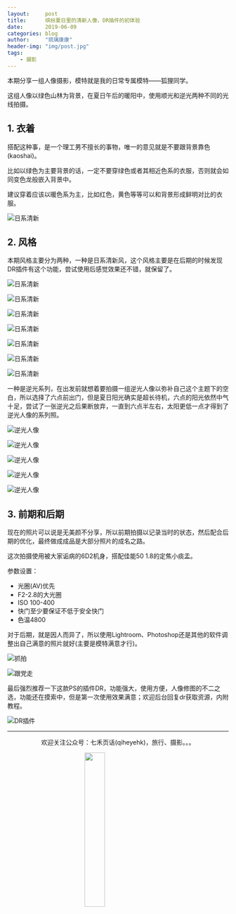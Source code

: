 ```yaml
---
layout:     post
title:      缤纷夏日里的清新人像，DR插件的初体验
date:       2019-06-09
categories: blog
author:     "琉璃康康"
header-img: "img/post.jpg"
tags:
    - 摄影
---
```


<style>
img{
  display:block;
  margin:0
  auto;
}
</style>

<meta name="referrer" content="never">

本期分享一组人像摄影，模特就是我的日常专属模特——狐狸同学。

这组人像以绿色山林为背景，在夏日午后的暖阳中，使用顺光和逆光两种不同的光线拍摄。

## 1. 衣着

搭配这种事，是一个理工男不擅长的事物，唯一的意见就是不要跟背景靠色(kaoshai)。

比如以绿色为主要背景的话，一定不要穿绿色或者其相近色系的衣服，否则就会如同变色龙般嵌入背景中。

建议穿着应该以暖色系为主，比如红色，黄色等等可以和背景形成鲜明对比的衣服。

![日系清新][1]

## 2. 风格

本期风格主要分为两种，一种是日系清新风，这个风格主要是在后期的时候发现DR插件有这个功能，尝试使用后感觉效果还不错，就保留了。

![日系清新][2]

![日系清新][3]

![日系清新][4]

![日系清新][5]

![日系清新][6]

![日系清新][7]

![日系清新][8]

一种是逆光系列，在出发前就想着要拍摄一组逆光人像以弥补自己这个主题下的空白，所以选择了六点前出门，但是夏日阳光确实是超长待机，六点的阳光依然中气十足，尝试了一张逆光之后果断放弃，一直到六点半左右，太阳更低一点才得到了逆光人像的系列照。

![逆光人像][9]

![逆光人像][10]

![逆光人像][11]

![逆光人像][12]

![逆光人像][13]

## 3. 前期和后期

现在的照片可以说是无美颜不分享，所以前期拍摄以记录当时的状态，然后配合后期的优化，最终做成成品是大部分照片的成名之路。

这次拍摄使用被大家诟病的6D2机身，搭配佳能50 1.8的定焦小痰盂。

参数设置：
- 光圈(AV)优先
- F2-2.8的大光圈
- ISO 100-400
- 快门至少要保证不低于安全快门
- 色温4800

对于后期，就是因人而异了，所以使用Lightroom、Photoshop还是其他的软件调整出自己满意的照片就好(主要是模特满意才行)。

![抓拍][14]

![跟党走][15]

最后强烈推荐一下这款PS的插件DR，功能强大，使用方便，人像修图的不二之选，功能还在摸索中，但是第一次使用效果满意；欢迎后台回复dr获取资源，内附教程。

![DR插件][16]

------------
<p align="center">欢迎关注公众号：七禾页话(qiheyehk)，旅行、摄影。。。</p>
<img src="https://mmbiz.qpic.cn/mmbiz_jpg/QqiaFS6NT0eAaCjLpPgUZricqK7lIOO3hYEYIbjibRlYaiaTsib0reaQfQTmaibVw2QqZLibBWpCHJdg0v3V7yX8sQgWw/0?wx_fmt=jpeg" width="30%"/>

[1]:https://mmbiz.qpic.cn/mmbiz_jpg/QqiaFS6NT0eCick5iaHp7twurb1SDfk0j7lW0iaygMQBWazkWOFavXIEvNt32iaMQPFgvNwUTGdnlbUPzd6hv0xOUcA/0?wx_fmt=jpeg

[2]:https://mmbiz.qpic.cn/mmbiz_jpg/QqiaFS6NT0eCick5iaHp7twurb1SDfk0j7lG00wrHrk8MKhJgB2iauzjgk2s0Soayto4q3neQKgYnWfasugU5L4zeg/0?wx_fmt=jpeg

[3]:https://mmbiz.qpic.cn/mmbiz_jpg/QqiaFS6NT0eCick5iaHp7twurb1SDfk0j7luIaHxV4wCeMOzglibqia9RJJBN72usvkCLeY7h485v06epfHd7FKDUEw/0?wx_fmt=jpeg

[4]:https://mmbiz.qpic.cn/mmbiz_jpg/QqiaFS6NT0eCick5iaHp7twurb1SDfk0j7l2brYe1EibphNyklMYnaf8brPfCquOlJ6kleLxzWBpfpSPOLzogBR42w/0?wx_fmt=jpeg

[5]:https://mmbiz.qpic.cn/mmbiz_jpg/QqiaFS6NT0eCick5iaHp7twurb1SDfk0j7lnADB5gM11891q6q89Q7woo3dgjE2mIXmPHMKj9S0KyySDV6NQVCNlg/0?wx_fmt=jpeg

[6]:https://mmbiz.qpic.cn/mmbiz_jpg/QqiaFS6NT0eCick5iaHp7twurb1SDfk0j7ltgkAlzmnKJRJ7nA8g3rv14MyFncakL6rEXOkIWN4bJIdKwQt04zMNA/0?wx_fmt=jpeg

[7]:https://mmbiz.qpic.cn/mmbiz_jpg/QqiaFS6NT0eCick5iaHp7twurb1SDfk0j7loHmCUSlNMxnzgCWR1oTgPcFIgISJfcdFxhUD8QPevMRFpgB9Y79sZg/0?wx_fmt=jpeg

[8]:https://mmbiz.qpic.cn/mmbiz_jpg/QqiaFS6NT0eCick5iaHp7twurb1SDfk0j7lJLGsX7bYjUqmoEhkjKhX4wmWFrmSAXdKEhWQDDjyKQ4WKibfcAQ8B3w/0?wx_fmt=jpeg

[9]:https://mmbiz.qpic.cn/mmbiz_jpg/QqiaFS6NT0eCick5iaHp7twurb1SDfk0j7ltFOI8oeQVUF4icRC8eQtJ9cKnmI4gAtokXJhDoUPzknkNELiabRr558w/0?wx_fmt=jpeg

[10]:https://mmbiz.qpic.cn/mmbiz_jpg/QqiaFS6NT0eCick5iaHp7twurb1SDfk0j7lG3aZHPtOQbWRW62bEtZIPia3WibdU1KtYRoeNtukKpiaMafdhZRj2mVicg/0?wx_fmt=jpeg

[11]:https://mmbiz.qpic.cn/mmbiz_jpg/QqiaFS6NT0eCick5iaHp7twurb1SDfk0j7l7l27S7c0QN6ZVBogict2b9KZm0zZuXib78spedkXfia2C0ElMxkQbotBA/0?wx_fmt=jpeg

[12]:https://mmbiz.qpic.cn/mmbiz_jpg/QqiaFS6NT0eCick5iaHp7twurb1SDfk0j7lOwu2yGOwXC9TVHibwhibiaooItiaFz2BnJkuAXXBD81g24wWAUZleUjSyg/0?wx_fmt=jpeg

[13]:https://mmbiz.qpic.cn/mmbiz_jpg/QqiaFS6NT0eCick5iaHp7twurb1SDfk0j7ljesz3v8Wm7dwCGiclkOiaOsaTkxWdkRGyb8821CIn36O4GJMWZI1ccmQ/0?wx_fmt=jpeg

[14]:https://mmbiz.qpic.cn/mmbiz_jpg/QqiaFS6NT0eCick5iaHp7twurb1SDfk0j7lvEoHr5waKCibtreqibSHVevPdXO4pToBNpqWM7x0rnlcFbTn7LJgN7TQ/0?wx_fmt=jpeg

[15]:https://mmbiz.qpic.cn/mmbiz_jpg/QqiaFS6NT0eCick5iaHp7twurb1SDfk0j7lmlUmxIvrnkueoDKKBY69Yf2a6Ng9XGKbVlSJXSiarzDL7kqxvMSdUAQ/0?wx_fmt=jpeg

[16]:https://mmbiz.qpic.cn/mmbiz_png/QqiaFS6NT0eCick5iaHp7twurb1SDfk0j7l8ib4ppaRfZ8XCmfPGvTDuwN2iaFDqZLB18wxUmkBhTesbPs3aiaWjtkWA/0?wx_fmt=png
